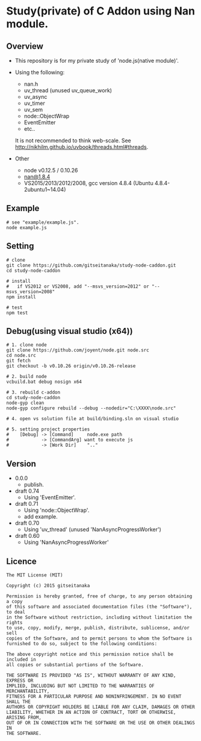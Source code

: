 # Study(private) of C Addon using Nan module.


## Overview

* This repository is for my private study of 'node.js(native module)'.
* Using the following:
    - nan.h
    - uv_thread (unused uv_queue_work)
    - uv_async
    - uv_timer
    - uv_sem
    - node::ObjectWrap
    - EventEmitter
    - etc..
    
    It is not recommended to think web-scale. See <http://nikhilm.github.io/uvbook/threads.html#threads>.

* Other
    - node v0.12.5 / 0.10.26
    - nan@1.8.4
    - VS2015/2013/2012/2008, gcc version 4.8.4 (Ubuntu 4.8.4-2ubuntu1~14.04)

## Example

	# see "example/example.js".
	node example.js
    

## Setting
	
	# clone
	git clone https://github.com/gitseitanaka/study-node-caddon.git
	cd study-node-caddon
	
	# install
	#   if VS2012 or VS2008, add "--msvs_version=2012" or "--msvs_version=2008" 
	npm install
	
	# test
	npm test

## Debug(using visual studio (x64))

	# 1. clone node
	git clone https://github.com/joyent/node.git node.src
	cd node.src
	git fetch
	git checkout -b v0.10.26 origin/v0.10.26-release

	# 2. build node
	vcbuild.bat debug nosign x64

	# 3. rebuild c-addon
	cd study-node-caddon
	node-gyp clean
	node-gyp configure rebuild --debug --nodedir="C:\XXXX\node.src" 
	
	# 4. open vs solution file at build/binding.sln on visual studio
	
	# 5. setting project properties
	#    [Debug] -> [Command]     node.exe path
	#            -> [CommandArg] want to execute js
	#            -> [Work Dir]    ".."


## Version

* 0.0.0
   - publish.
* draft 0.74
    - Using 'EventEmitter'.
* draft 0.71
    - Using 'node::ObjectWrap'.
    - add example.
* draft 0.70
    - Using 'uv_thread' (unused 'NanAsyncProgressWorker')
* draft 0.60
    - Using 'NanAsyncProgressWorker'

## Licence

	The MIT License (MIT)
	
	Copyright (c) 2015 gitseitanaka
	
	Permission is hereby granted, free of charge, to any person obtaining a copy
	of this software and associated documentation files (the "Software"), to deal
	in the Software without restriction, including without limitation the rights
	to use, copy, modify, merge, publish, distribute, sublicense, and/or sell
	copies of the Software, and to permit persons to whom the Software is
	furnished to do so, subject to the following conditions:
	
	The above copyright notice and this permission notice shall be included in
	all copies or substantial portions of the Software.
	
	THE SOFTWARE IS PROVIDED "AS IS", WITHOUT WARRANTY OF ANY KIND, EXPRESS OR
	IMPLIED, INCLUDING BUT NOT LIMITED TO THE WARRANTIES OF MERCHANTABILITY,
	FITNESS FOR A PARTICULAR PURPOSE AND NONINFRINGEMENT. IN NO EVENT SHALL THE
	AUTHORS OR COPYRIGHT HOLDERS BE LIABLE FOR ANY CLAIM, DAMAGES OR OTHER
	LIABILITY, WHETHER IN AN ACTION OF CONTRACT, TORT OR OTHERWISE, ARISING FROM,
	OUT OF OR IN CONNECTION WITH THE SOFTWARE OR THE USE OR OTHER DEALINGS IN
	THE SOFTWARE.
